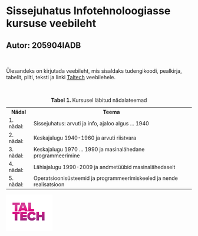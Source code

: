 <!DOCTYPE html>
<html>
<head>
<title>Sissejuhatus Infotehnoloogiasse kursuse veebileht</title>
</head>
<body>

<h1>Sissejuhatus Infotehnoloogiasse kursuse veebileht</h1>
<h2>Autor: 205904IADB </h2>
<br>

<p>Ülesandeks on kirjutada veebileht, mis sisaldaks tudengikoodi, pealkirja, tabelit, pilti, teksti ja linki <a href="https://taltech.ee/">Taltech</a> veebilehele. </p>
<br>

<table>
<caption><b>Tabel 1. </b>Kursusel läbitud nädalateemad</caption>
  <tr>
    <th>Nädal</th>
    <th>Teema</th>
  </tr>
  <tr>
    <td>1. nädal: </td>
    <td>Sissejuhatus: arvuti ja info, ajaloo algus ... 1940</td>
  </tr>
  <tr>
    <td>2. nädal: </td>
    <td>Keskajalugu 1940-1960 ja arvuti riistvara</td>
  </tr>
  <tr>
    <td>3. nädal: </td>
    <td>Keskajalugu 1970 ... 1990 ja masinalähedane programmeerimine</td>
  </tr>
  <tr>
    <td>4. nädal: </td>
    <td>Lähiajalugu 1990-2009 ja andmetüübid masinalähedaselt</td>
  </tr>
  <tr>
    <td>5. nädal: </td>
    <td>Operatsioonisüsteemid ja programmeerimiskeeled ja nende realisatsioon</td>
  </tr>

</table>

<img src="Logo_veeb_esitlus_png.png" alt="Taltech logo" width="25%" height="25%" >


</body>
</html>
